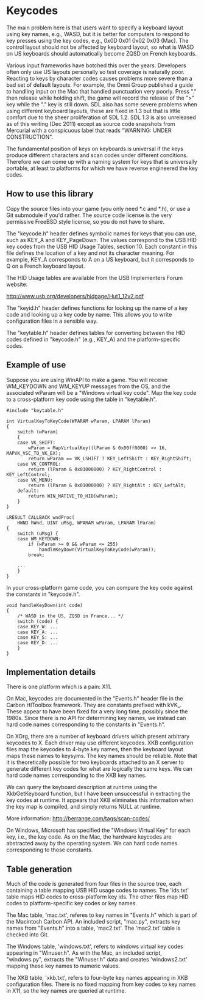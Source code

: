 # Keycodes

The main problem here is that users want to specify a keyboard layout
using key names, e.g., WASD, but it is better for computers to respond
to key presses using the key codes, e.g., 0x0D 0x01 0x02 0x03 (Mac).
The control layout should not be affected by keyboard layout, so what
is WASD on US keyboards should automatically become ZQSD on French
keyboards.

Various input frameworks have botched this over the years.  Developers
often only use US layouts personally so test coverage is naturally
poor.  Reacting to keys by character codes causes problems more severe
than a bad set of default layouts.  For example, the Omni Group
published a guide to handling input on the Mac that handled
punctuation very poorly.  Press "." then release while holding shift,
the game will record the release of the ">" key while the "." key is
still down.  SDL also has some severe problems when using different
keyboard layouts, these are fixed in 1.3 but that is little comfort
due to the sheer proliferation of SDL 1.2.  SDL 1.3 is also unreleased
as of this writing (Dec 2011) except as source code snapshots from
Mercurial with a conspicuous label that reads "WARNING: UNDER
CONSTRUCTION".

The fundamental position of keys on keyboards is universal if the keys
produce different characters and scan codes under different
conditions.  Therefore we can come up with a naming system for keys
that is universally portable, at least to platforms for which we have
reverse engineered the key codes.

## How to use this library

Copy the source files into your game (you only need *.c and *.h), or
use a Git submodule if you'd rather.  The source code license is the
very permissive FreeBSD style license, so you do not have to share.

The "keycode.h" header defines symbolic names for keys that you can
use, such as KEY_A and KEY_PageDown.  The values correspond to the USB
HID key codes from the USB HID Usage Tables, section 10.  Each
constant in this file defines the location of a key and not its
character meaning.  For example, KEY_A corresponds to A on a US
keyboard, but it corresponds to Q on a French keyboard layout.

The HID Usage tables are available from the USB Implementers Forum
website:

http://www.usb.org/developers/hidpage/Hut1_12v2.pdf

The "keyid.h" header defines functions for looking up the name of a
key code and looking up a key code by name.  This allows you to write
configuration files in a sensible way.

The "keytable.h" header defines tables for converting between the HID
codes defined in "keycode.h" (e.g., KEY_A) and the platform-specific
codes.

## Example of use

Suppose you are using WinAPI to make a game.  You will receive
WM_KEYDOWN and WM_KEYUP messages from the OS, and the associated
wParam will be a "Windows virtual key code".  Map the key code to a
cross-platform key code using the table in "keytable.h".

    #include "keytable.h"
    
    int VirtualKeyToKeyCode(WPARAM wParam, LPARAM lParam)
    {
        switch (wParam)
        {
        case VK_SHIFT:
            wParam = MapVirtualKey((lParam & 0x00ff0000) >> 16, MAPVK_VSC_TO_VK_EX);
            return wParam == VK_LSHIFT ? KEY_LeftShift : KEY_RightShift;
        case VK_CONTROL:
            return (lParam & 0x01000000) ? KEY_RightControl : KEY_LeftControl;
        case VK_MENU:
            return (lParam & 0x01000000) ? KEY_RightAlt : KEY_LeftAlt;
        default:
            return WIN_NATIVE_TO_HID[wParam];
        }
    }

    LRESULT CALLBACK wndProc(
        HWND hWnd, UINT uMsg, WPARAM wParam, LPARAM lParam)
    {
        switch (uMsg) {
        case WM_KEYDOWN:
            if (wParam >= 0 && wParam <= 255)
                handleKeyDown(VirtualKeyToKeyCode(wParam));
            break;

        ...
        }
    }

In your cross-platform game code, you can compare the key code against
the constants in "keycode.h".

    void handleKeyDown(int code)
    {
        /* WASD in the US, ZQSD in France... */
        switch (code) {
        case KEY_W: ...
        case KEY_A: ...
        case KEY_S: ...
        case KEY_D: ...
        }
    }

## Implementation details

There is one platform which is a pain: X11.

On Mac, keycodes are documented in the "Events.h" header file in the
Carbon HIToolbox framework.  They are constants prefixed with kVK_.
These appear to have been fixed for a very long time, possibly since
the 1980s.  Since there is no API for determining key names, we
instead can hard code names corresponding to the constants in
"Events.h".

On XOrg, there are a number of keyboard drivers which present
arbitrary keycodes to X.  Each driver may use different keycodes.  XKB
configuration files map the keycodes to 4-byte key names, then the
keyboard layout maps these names to keysyms.  The key names should be
reliable.  Note that it is theoretically possible for two keyboards
attached to an X server to generate different key codes for what are
logically the same keys.  We can hard code names corresponding to the
XKB key names.

We can query the keyboard description at runtime using the
XkbGetKeyboard function, but I have been unsuccessful in extracting
the key codes at runtime.  It appears that XKB eliminates this
information when the key map is compiled, and simply returns NULL at
runtime.

More information: http://berrange.com/tags/scan-codes/

On Windows, Microsoft has specified the "Windows Virtual Key" for each
key, i.e., the key code.  As on the Mac, the hardware keycodes are
abstracted away by the operating system.  We can hard code names
corresponding to those constants.

## Table generation

Much of the code is generated from four files in the source tree, each
containing a table mapping USB HID usage codes to names.  The
'ids.txt' table maps HID codes to cross-platform key ids.  The other
files map HID codes to platform-specific key codes or key names.

The Mac table, 'mac.txt', referes to key names in "Events.h" which is
part of the Macintosh Carbon API.  An included script, "mac.py",
extracts key names from "Events.h" into a table, 'mac2.txt'.  The
'mac2.txt' table is checked into Git.

The Windows table, 'windows.txt', refers to windows virtual key codes
appearing in "Winuser.h".  As with the Mac, an included script,
"windows.py", extracts the "Winuser.h" data and creates 'windows2.txt'
mapping these key names to numeric values.

The XKB table, 'xkb.txt', refers to four-byte key names appearing in
XKB configuration files.  There is no fixed mapping from key codes to
key names in X11, so the key names are queried at runtime.
